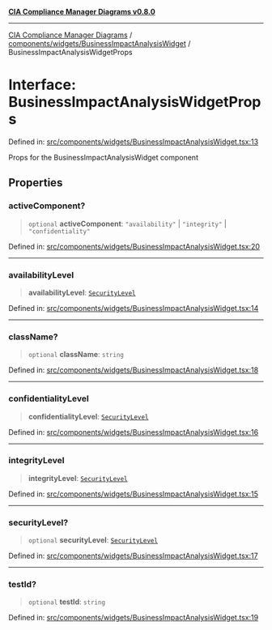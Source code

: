 [**CIA Compliance Manager Diagrams v0.8.0**](../../../../README.md)

***

[CIA Compliance Manager Diagrams](../../../../modules.md) / [components/widgets/BusinessImpactAnalysisWidget](../README.md) / BusinessImpactAnalysisWidgetProps

# Interface: BusinessImpactAnalysisWidgetProps

Defined in: [src/components/widgets/BusinessImpactAnalysisWidget.tsx:13](https://github.com/Hack23/cia-compliance-manager/blob/cb6149c89796a3270553cf52dea8f2c5b402dd17/src/components/widgets/BusinessImpactAnalysisWidget.tsx#L13)

Props for the BusinessImpactAnalysisWidget component

## Properties

### activeComponent?

> `optional` **activeComponent**: `"availability"` \| `"integrity"` \| `"confidentiality"`

Defined in: [src/components/widgets/BusinessImpactAnalysisWidget.tsx:20](https://github.com/Hack23/cia-compliance-manager/blob/cb6149c89796a3270553cf52dea8f2c5b402dd17/src/components/widgets/BusinessImpactAnalysisWidget.tsx#L20)

***

### availabilityLevel

> **availabilityLevel**: [`SecurityLevel`](../../../../types/cia/type-aliases/SecurityLevel.md)

Defined in: [src/components/widgets/BusinessImpactAnalysisWidget.tsx:14](https://github.com/Hack23/cia-compliance-manager/blob/cb6149c89796a3270553cf52dea8f2c5b402dd17/src/components/widgets/BusinessImpactAnalysisWidget.tsx#L14)

***

### className?

> `optional` **className**: `string`

Defined in: [src/components/widgets/BusinessImpactAnalysisWidget.tsx:18](https://github.com/Hack23/cia-compliance-manager/blob/cb6149c89796a3270553cf52dea8f2c5b402dd17/src/components/widgets/BusinessImpactAnalysisWidget.tsx#L18)

***

### confidentialityLevel

> **confidentialityLevel**: [`SecurityLevel`](../../../../types/cia/type-aliases/SecurityLevel.md)

Defined in: [src/components/widgets/BusinessImpactAnalysisWidget.tsx:16](https://github.com/Hack23/cia-compliance-manager/blob/cb6149c89796a3270553cf52dea8f2c5b402dd17/src/components/widgets/BusinessImpactAnalysisWidget.tsx#L16)

***

### integrityLevel

> **integrityLevel**: [`SecurityLevel`](../../../../types/cia/type-aliases/SecurityLevel.md)

Defined in: [src/components/widgets/BusinessImpactAnalysisWidget.tsx:15](https://github.com/Hack23/cia-compliance-manager/blob/cb6149c89796a3270553cf52dea8f2c5b402dd17/src/components/widgets/BusinessImpactAnalysisWidget.tsx#L15)

***

### securityLevel?

> `optional` **securityLevel**: [`SecurityLevel`](../../../../types/cia/type-aliases/SecurityLevel.md)

Defined in: [src/components/widgets/BusinessImpactAnalysisWidget.tsx:17](https://github.com/Hack23/cia-compliance-manager/blob/cb6149c89796a3270553cf52dea8f2c5b402dd17/src/components/widgets/BusinessImpactAnalysisWidget.tsx#L17)

***

### testId?

> `optional` **testId**: `string`

Defined in: [src/components/widgets/BusinessImpactAnalysisWidget.tsx:19](https://github.com/Hack23/cia-compliance-manager/blob/cb6149c89796a3270553cf52dea8f2c5b402dd17/src/components/widgets/BusinessImpactAnalysisWidget.tsx#L19)
